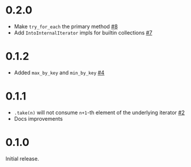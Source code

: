 # 0.2.0

- Make `try_for_each` the primary method [#8](https://github.com/jDomantas/internal-iterator/pull/8)
- Add `IntoInternalIterator` impls for builtin collections [#7](https://github.com/jDomantas/internal-iterator/pull/7)

# 0.1.2

- Added `max_by_key` and `min_by_key` [#4](https://github.com/jDomantas/internal-iterator/pull/4)

# 0.1.1

- `.take(n)` will not consume `n+1`-th element of the underlying iterator [#2](https://github.com/jDomantas/internal-iterator/pull/2)
- Docs improvements

# 0.1.0

Initial release.

